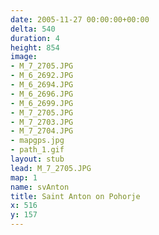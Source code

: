 ```yaml
---
date: 2005-11-27 00:00:00+00:00
delta: 540
duration: 4
height: 854
image:
- M_7_2705.JPG
- M_6_2692.JPG
- M_6_2694.JPG
- M_6_2696.JPG
- M_6_2699.JPG
- M_7_2705.JPG
- M_7_2703.JPG
- M_7_2704.JPG
- mapgps.jpg
- path_1.gif
layout: stub
lead: M_7_2705.JPG
map: 1
name: svAnton
title: Saint Anton on Pohorje
x: 516
y: 157
---
```

